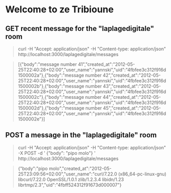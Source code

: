 # Welcome to ze Tribioune

## GET recent message for the "laplagedigitale" room

> curl -H "Accept: application/json" -H "Content-type: application/json" http://localhost:3000/laplagedigitale/messages

> [{"body":"message number 41","created_at":"2012-05-25T22:40:28+02:00","user_name":"yannski","uid":"4fbfee3c312f916d1500002a"},{"body":"message number 42","created_at":"2012-05-25T22:40:28+02:00","user_name":"yannski","uid":"4fbfee3c312f916d1500002b"},{"body":"message number 43","created_at":"2012-05-25T22:40:28+02:00","user_name":"yannski","uid":"4fbfee3c312f916d1500002c"},{"body":"message number 44","created_at":"2012-05-25T22:40:28+02:00","user_name":"yannski","uid":"4fbfee3c312f916d1500002d"},{"body":"message number 45","created_at":"2012-05-25T22:40:28+02:00","user_name":"yannski","uid":"4fbfee3c312f916d1500002e"}]

## POST a message in the "laplagedigitale" room

> curl -H "Accept: application/json" -H "Content-type: application/json" -X POST -d ' {"body": "pipo molo"} ' http://localhost:3000/laplagedigitale/messages

> {"body":"pipo molo","created_at":"2012-05-25T23:09:56+02:00","user_name":"curl/7.22.0 (x86_64-pc-linux-gnu) libcurl/7.22.0 OpenSSL/1.0.1 zlib/1.2.3.4 libidn/1.23 librtmp/2.3","uid":"4fbff524312f91673d000007"}
